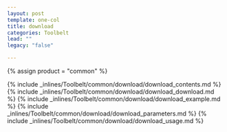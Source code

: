 ```yaml
---
layout: post
template: one-col
title: download
categories: Toolbelt
lead: ""
legacy: "false"

---
```

{% assign product = "common" %}

{% include _inlines/Toolbelt/common/download/download_contents.md %}
{% include _inlines/Toolbelt/common/download/download_download.md %}
{% include _inlines/Toolbelt/common/download/download_example.md %}
{% include _inlines/Toolbelt/common/download/download_parameters.md %}
{% include _inlines/Toolbelt/common/download/download_usage.md %}
